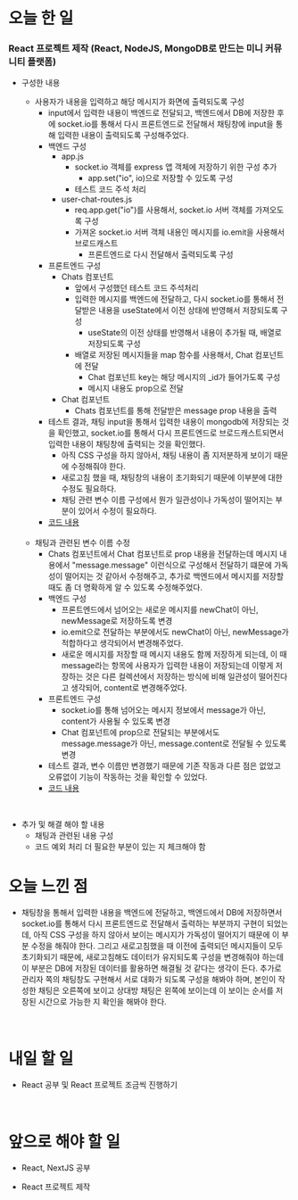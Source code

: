 # 오늘 한 일

### React 프로젝트 제작 (React, NodeJS, MongoDB로 만드는 미니 커뮤니티 플랫폼)

- 구성한 내용

  - 사용자가 내용을 입력하고 해당 메시지가 화면에 출력되도록 구성
    - input에서 입력한 내용이 백엔드로 전달되고, 백엔드에서 DB에 저장한 후에 socket.io를 통해서 다시 프론트엔드로 전달해서 채팅창에 input을 통해 입력한 내용이 출력되도록 구성해주었다.
    - 백엔드 구성
      - app.js
        - socket.io 객체를 express 앱 객체에 저장하기 위한 구성 추가
          - app.set("io", io)으로 저장할 수 있도록 구성
        - 테스트 코드 주석 처리
      - user-chat-routes.js
        - req.app.get("io")를 사용해서, socket.io 서버 객체를 가져오도록 구성
        - 가져온 socket.io 서버 객체 내용인 메시지를 io.emit을 사용해서 브로드캐스트
          - 프론트엔드로 다시 전달해서 출력되도록 구성
    - 프론트엔드 구성
      - Chats 컴포넌트
        - 앞에서 구성했던 테스트 코드 주석처리
        - 입력한 메시지를 백엔드에 전달하고, 다시 socket.io를 통해서 전달받은 내용을 useState에서 이전 상태에 반영해서 저장되도록 구성
          - useState의 이전 상태를 반영해서 내용이 추가될 때, 배열로 저장되도록 구성
        - 배열로 저장된 메시지들을 map 함수를 사용해서, Chat 컴포넌트에 전달
          - Chat 컴포넌트 key는 해당 메시지의 \_id가 들어가도록 구성
          - 메시지 내용도 prop으로 전달
      - Chat 컴포넌트
        - Chats 컴포넌트를 통해 전달받은 message prop 내용을 출력
    - 테스트 결과, 채팅 input을 통해서 입력한 내용이 mongodb에 저장되는 것을 확인했고, socket.io를 통해서 다시 프론트엔드로 브로드캐스트되면서 입력한 내용이 채팅창에 출력되는 것을 확인했다.
      - 아직 CSS 구성을 하지 않아서, 채팅 내용이 좀 지저분하게 보이기 때문에 수정해줘야 한다.
      - 새로고침 했을 때, 채팅창의 내용이 초기화되기 때문에 이부분에 대한 수정도 필요하다.
      - 채팅 관련 변수 이름 구성에서 뭔가 일관성이나 가독성이 떨어지는 부분이 있어서 수정이 필요하다.
    - [코드 내용](https://github.com/jeongsangtae/mini-community-platform/commit/b131dc6ade0a4da37b1db7291633a2c772230547)

  <br />

  - 채팅과 관련된 변수 이름 수정
    - Chats 컴포넌트에서 Chat 컴포넌트로 prop 내용을 전달하는데 메시지 내용에서 "message.message" 이런식으로 구성해서 전달하기 떄문에 가독성이 떨어지는 것 같아서 수정해주고, 추가로 백엔드에서 메시지를 저장할 때도 좀 더 명확하게 알 수 있도록 수정해주었다.
    - 백엔드 구성
      - 프론트엔드에서 넘어오는 새로운 메시지를 newChat이 아닌, newMessage로 저장하도록 변경
      - io.emit으로 전달하는 부분에서도 newChat이 아닌, newMessage가 적합하다고 생각되어서 변경해주었다.
      - 새로운 메시지를 저장할 때 메시지 내용도 함께 저장하게 되는데, 이 때 message라는 항목에 사용자가 입력한 내용이 저장되는데 이렇게 저장하는 것은 다른 컬렉션에서 저장하는 방식에 비해 일관성이 떨어진다고 생각되어, content로 변경해주었다.
    - 프론트엔드 구성
      - socket.io를 통해 넘어오는 메시지 정보에서 message가 아닌, content가 사용될 수 있도록 변경
      - Chat 컴포넌트에 prop으로 전달되는 부분에서도 message.message가 아닌, message.content로 전달될 수 있도록 변경
    - 테스트 결과, 변수 이름만 변경했기 때문에 기존 작동과 다른 점은 없었고 오류없이 기능이 작동하는 것을 확인할 수 있었다.
    - [코드 내용](https://github.com/jeongsangtae/mini-community-platform/commit/44a2cee2cbcf85c43e5088467b87cd6cdd6a84a5)

<br />

- 추가 및 해결 해야 할 내용
  - 채팅과 관련된 내용 구성
  - 코드 예외 처리 더 필요한 부분이 있는 지 체크해야 함

# 오늘 느낀 점

- 채팅창을 통해서 입력한 내용을 백엔드에 전달하고, 백엔드에서 DB에 저장하면서 socket.io를 통해서 다시 프론트엔드로 전달해서 출력하는 부분까지 구현이 되었는데, 아직 CSS 구성을 하지 않아서 보이는 메시지가 가독성이 떨어지기 때문에 이 부분 수정을 해줘야 한다. 그리고 새로고침했을 때 이전에 출력되던 메시지들이 모두 초기화되기 때문에, 새로고침해도 데이터가 유지되도록 구성을 변경해줘야 하는데 이 부분은 DB에 저장된 데이터를 활용하면 해결될 것 같다는 생각이 든다. 추가로 관리자 쪽의 채팅창도 구현해서 서로 대화가 되도록 구성을 해봐야 하며, 본인이 작성한 채팅은 오른쪽에 보이고 상대방 채팅은 왼쪽에 보이는데 이 보이는 순서를 저장된 시간으로 가능한 지 확인을 해봐야 한다.

<br />

# 내일 할 일

- React 공부 및 React 프로젝트 조금씩 진행하기

<br />

# 앞으로 해야 할 일

- React, NextJS 공부

- React 프로젝트 제작
